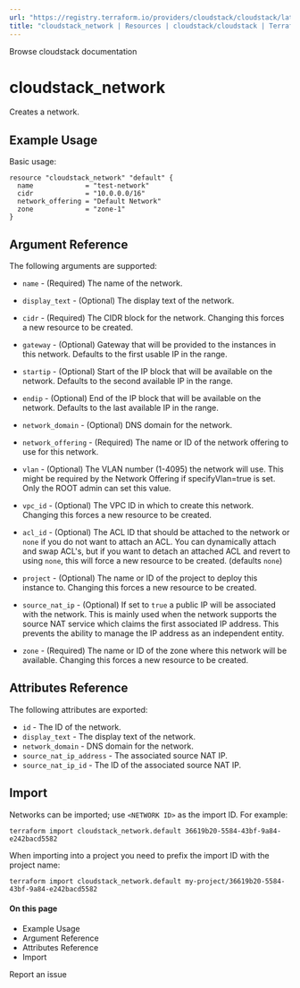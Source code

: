 ```yaml
---
url: "https://registry.terraform.io/providers/cloudstack/cloudstack/latest/docs/resources/network"
title: "cloudstack_network | Resources | cloudstack/cloudstack | Terraform | Terraform Registry"
---
```


Browse cloudstack documentation

# cloudstack_network

Creates a network.

## Example Usage

Basic usage:

```hcl hcl
resource "cloudstack_network" "default" {
  name             = "test-network"
  cidr             = "10.0.0.0/16"
  network_offering = "Default Network"
  zone             = "zone-1"
}
```

## Argument Reference

The following arguments are supported:

- `name` \- (Required) The name of the network.

- `display_text` \- (Optional) The display text of the network.

- `cidr` \- (Required) The CIDR block for the network. Changing this forces a new
resource to be created.

- `gateway` \- (Optional) Gateway that will be provided to the instances in this
network. Defaults to the first usable IP in the range.

- `startip` \- (Optional) Start of the IP block that will be available on the
network. Defaults to the second available IP in the range.

- `endip` \- (Optional) End of the IP block that will be available on the
network. Defaults to the last available IP in the range.

- `network_domain` \- (Optional) DNS domain for the network.

- `network_offering` \- (Required) The name or ID of the network offering to use
for this network.

- `vlan` \- (Optional) The VLAN number (1-4095) the network will use. This might be
required by the Network Offering if specifyVlan=true is set. Only the ROOT
admin can set this value.

- `vpc_id` \- (Optional) The VPC ID in which to create this network. Changing
this forces a new resource to be created.

- `acl_id` \- (Optional) The ACL ID that should be attached to the network or
`none` if you do not want to attach an ACL. You can dynamically attach and
swap ACL's, but if you want to detach an attached ACL and revert to using
`none`, this will force a new resource to be created. (defaults `none`)

- `project` \- (Optional) The name or ID of the project to deploy this
instance to. Changing this forces a new resource to be created.

- `source_nat_ip` \- (Optional) If set to `true` a public IP will be associated
with the network. This is mainly used when the network supports the source
NAT service which claims the first associated IP address. This prevents the
ability to manage the IP address as an independent entity.

- `zone` \- (Required) The name or ID of the zone where this network will be
available. Changing this forces a new resource to be created.

## Attributes Reference

The following attributes are exported:

- `id` \- The ID of the network.
- `display_text` \- The display text of the network.
- `network_domain` \- DNS domain for the network.
- `source_nat_ip_address` \- The associated source NAT IP.
- `source_nat_ip_id` \- The ID of the associated source NAT IP.

## Import

Networks can be imported; use `<NETWORK ID>` as the import ID. For
example:

```shell shell
terraform import cloudstack_network.default 36619b20-5584-43bf-9a84-e242bacd5582
```

When importing into a project you need to prefix the import ID with the project name:

```shell shell
terraform import cloudstack_network.default my-project/36619b20-5584-43bf-9a84-e242bacd5582
```

#### On this page

- Example Usage
- Argument Reference
- Attributes Reference
- Import

Report an issue